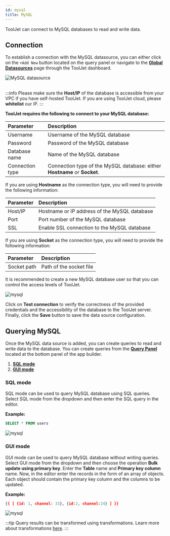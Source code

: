```yaml
---
id: mysql
title: MySQL
---
```


ToolJet can connect to MySQL databases to read and write data.

## Connection

To establish a connection with the MySQL datasource, you can either click on the `+Add New` button located on the query panel or navigate to the **[Global Datasources](/docs/data-sources/overview)** page through the ToolJet dashboard.

<div style={{textAlign: 'center'}}>

<img className="screenshot-full" src="/img/datasource-reference/mysql/addmysql.gif" alt="MySQL datasource"/>

</div>
<br/>

:::info
Please make sure the **Host/IP** of the database is accessible from your VPC if you have self-hosted ToolJet. If you are using ToolJet cloud, please **whitelist** our IP.
:::


**ToolJet requires the following to connect to your MySQL database:**

| Parameter | Description |
|:--- |:--- |
| Username | Username of the MySQL database |
| Password | Password of the MySQL database |
| Database name | Name of the MySQL database |
| Connection type | Connection type of the MySQL database: either **Hostname** or **Socket**. |

If you are using **Hostname** as the connection type, you will need to provide the following information:

| Parameter | Description |
|:--- |:--- |
| Host/IP | Hostname or IP address of the MySQL database |
| Port | Port number of the MySQL database |
| SSL | Enable SSL connection to the MySQL database |

If you are using **Socket** as the connection type, you will need to provide the following information:

| Parameter | Description |
|:--- |:--- |
| Socket path | Path of the socket file |

It is recommended to create a new MySQL database user so that you can control the access levels of ToolJet. 

<div style={{textAlign: 'center'}}>

<img className="screenshot-full" src="/img/datasource-reference/mysql/mysqlconnect.png" alt="mysql"/>

</div>

Click on **Test connection** to verify the correctness of the provided credentials and the accessibility of the database to the ToolJet server. Finally, click the **Save** button to save the data source configuration.

## Querying MySQL

Once the MySQL data source is added, you can create queries to read and write data to the database. You can create queries from the **[Query Panel](/docs/app-builder/query-panel#add)** located at the bottom panel of the app builder.

1. **[SQL mode](/docs/data-sources/mysql#sql-mode)**
2. **[GUI mode](/docs/data-sources/mysql#gui-mode)**

### SQL mode

SQL mode can be used to query MySQL database using SQL queries. Select SQL mode from the dropdown and then enter the SQL query in the editor. 

**Example:**
```sql
SELECT * FROM users
```

<div style={{textAlign: 'center'}}>

<img className="screenshot-full" src="/img/datasource-reference/mysql/sqlmode.png" alt="mysql"/>

</div>

### GUI mode

GUI mode can be used to query MySQL database without writing queries. Select GUI mode from the dropdown and then choose the operation **Bulk update using primary key**. Enter the **Table** name and **Primary key column** name. Now, in the editor enter the records in the form of an array of objects. Each object should contain the primary key column and the columns to be updated.

**Example:** 
```json
{{ [ {id: 1, channel: 33}, {id:2, channel:24} ] }}
```

<div style={{textAlign: 'center'}}>

<img className="screenshot-full" src="/img/datasource-reference/mysql/guinew.png" alt="mysql"/>

</div>

:::tip
Query results can be transformed using transformations. Learn more about transformations [here](/docs/tutorial/transformations).
:::